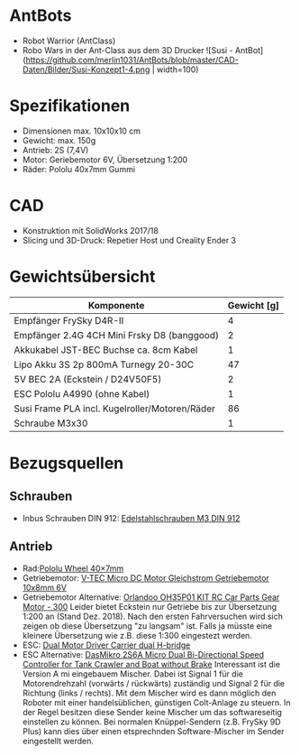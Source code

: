 # AntBots
+ Robot Warrior (AntClass)
+ Robo Wars in der Ant-Class aus dem 3D Drucker
![Susi - AntBot](https://github.com/merlin1031/AntBots/blob/master/CAD-Daten/Bilder/Susi-Konzept1-4.png | width=100)

# Spezifikationen
+ Dimensionen max. 10x10x10 cm
+ Gewicht: max. 150g
+ Antrieb: 2S (7,4V)
+ Motor: Geriebemotor 6V, Übersetzung 1:200
+ Räder: Pololu 40x7mm Gummi

# CAD
+ Konstruktion mit SolidWorks 2017/18
+ Slicing und 3D-Druck: Repetier Host und Creality Ender 3

# Gewichtsübersicht
| Komponente                                       | Gewicht [g]|
| -------------                                    | -----------|
| Empfänger FrySky D4R-II                          |          4 |
| Empfänger 2.4G 4CH Mini Frsky D8 (banggood)      |          2 |
| Akkukabel JST-BEC Buchse ca. 8cm Kabel           |          1 |
| Lipo Akku 3S 2p 800mA Turnegy 20-30C             |         47 |
| 5V BEC 2A (Eckstein / D24V50F5)                  |          2 |
| ESC Pololu A4990 (ohne Kabel)                    |          1 |
| Susi Frame PLA incl. Kugelroller/Motoren/Räder   |         86 |
| Schraube M3x30                                   |          1 |

# Bezugsquellen
## Schrauben
+ Inbus Schrauben DIN 912: [Edelstahlschrauben M3 DIN 912](https://gedex-shop.de/de/schrauben/ZYLINDERSCHRAUBEN/Zylinderkopf-DIN-3699/DIN-912-M3-Innensechskantschrauben-mit-Zylinderkopf-Edelstahl-rostfrei-A2-3700/)

## Antrieb
+ Rad:[Pololu Wheel 40×7mm](https://eckstein-shop.de/Pololu-Wheel-407mm-Pair-Black)
+ Getriebemotor: [V-TEC Micro DC Motor Gleichstrom Getriebemotor 10x8mm 6V](https://eckstein-shop.de/V-TEC-Micro-DC-Motor-Gleichstrom-Getriebemotor-10x8mm-10x12mm-12x13mm-3V-6V-17-560RPM)
+ Getriebemotor Alternative: [Orlandoo OH35P01 KIT RC Car Parts Gear Motor - 300](https://www.banggood.com/custlink/v3KGERK978)
Leider bietet Eckstein nur Getriebe bis zur Übersetzung 1:200 an (Stand Dez. 2018). Nach den ersten Fahrversuchen wird sich zeigen ob diese Übersetzung "zu langsam" ist. Falls ja müsste eine kleinere Übersetzung wie z.B. diese 1:300 eingestezt werden.
+ ESC: [ Dual Motor Driver Carrier dual H-bridge](https://eckstein-shop.de/Pololu-A4990-Dual-Motor-Driver-Carrier-dual-H-bridge)
+ ESC Alternative: [DasMikro 2S6A Micro Dual Bi-Directional Speed Controller for Tank Crawler and Boat without Brake](https://www.banggood.com/custlink/vmGmdEGiuN)
Interessant ist die Version A mi eingebauem Mischer. Dabei ist Signal 1 für die Motorendrehzahl (vorwärts / rückwärts) zuständig und Signal 2 für die Richtung (links / rechts).
Mit dem Mischer wird es dann möglich den Roboter mit einer handelsüblichen, günstigen Colt-Anlage zu steuern. In der Regel besitzen diese Sender keine Mischer um das softwareseitig einstellen zu können. Bei normalen Knüppel-Sendern (z.B. FrySky 9D Plus) kann dies über einen etsprechnden Software-Mischer im Sender eingestellt werden.
